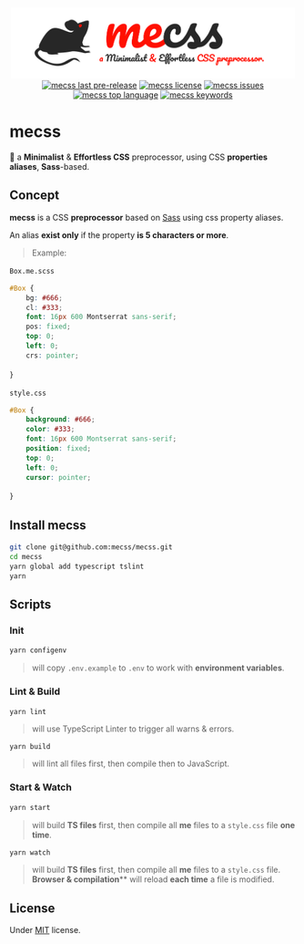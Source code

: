 

<p align="center">
<img src="https://raw.githubusercontent.com/mecss/graphic-assets/master/logo/quote/light/logo-quote-light.png" width="500"><br/>
    <a href="https://github.com/mecss/mecss/releases"><img src="https://img.shields.io/github/release-pre/mecss/mecss.svg?logoColor=%2300FF00" alt="mecss last pre-release"/></a>
    <a href="https://github.com/mecss/mecss/blob/master/LICENSE"><img src="https://img.shields.io/github/license/mecss/mecss.svg" alt="mecss license"/></a>
    <a href="https://github.com/mecss/mecss/issues?q=is%3Aissue+is%3Aopen+sort%3Aupdated-desc"><img src="https://img.shields.io/github/issues/mecss/mecss.svg" alt="mecss issues"/></a>
    <a href=""><img src="https://img.shields.io/github/languages/top/mecss/mecss.svg" alt="mecss top language"/></a>
    <a href=""><img src="https://img.shields.io/github/package-json/keywords/mecss/mecss.svg?color=%237700ff" alt="mecss keywords"/></a>
</p>

# mecss

🐁 a **Minimalist** & **Effortless CSS** preprocessor, using CSS **properties aliases**, **Sass**-based.

## Concept

**mecss** is a CSS **preprocessor** based on [Sass](https://sass-lang.com/) using css property aliases.

An alias **exist only** if the property **is 5 characters or more**.

> Example:

`Box.me.scss`

```Scss
#Box {
    bg: #666;
    cl: #333;
    font: 16px 600 Montserrat sans-serif;
    pos: fixed;
    top: 0;
    left: 0;
    crs: pointer;

}
```

`style.css`

```CSS
#Box {
    background: #666;
    color: #333;
    font: 16px 600 Montserrat sans-serif;
    position: fixed;
    top: 0;
    left: 0;
    cursor: pointer;

}
```

## Install mecss

```bash
git clone git@github.com:mecss/mecss.git
cd mecss
yarn global add typescript tslint
yarn
```

## Scripts

### Init

```bash
yarn configenv
```

> will copy `.env.example` to `.env` to work with **environment variables**.

### Lint & Build

```bash
yarn lint
```

> will use TypeScript Linter to trigger all warns & errors.

```yarn
yarn build
```

> will lint all files first, then compile then to JavaScript.

### Start & Watch

```bash
yarn start
```

> will build **TS files** first, then compile all **me** files to a `style.css` file **one time**.

```bash
yarn watch
```

> will build **TS files** first, then compile all **me** files to a `style.css` file. **Browser & compilation**** will reload **each time** a file is modified.

## License

Under [MIT](https://github.com/mecss/mecss/blob/master/LICENSE) license.
